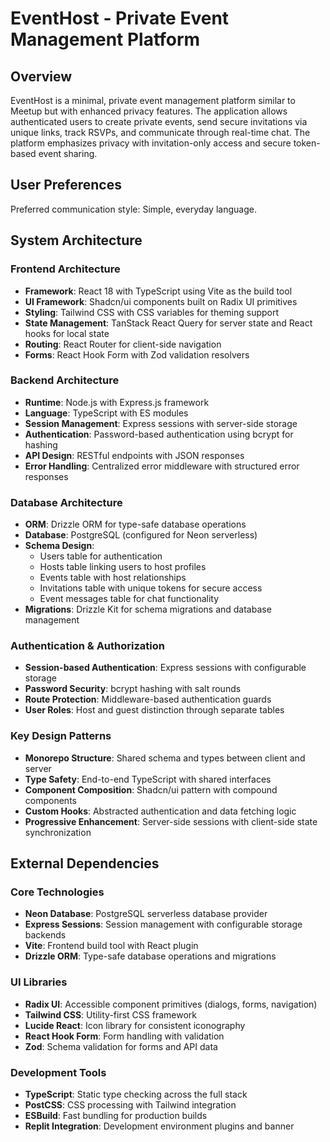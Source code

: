 # EventHost - Private Event Management Platform

## Overview

EventHost is a minimal, private event management platform similar to Meetup but with enhanced privacy features. The application allows authenticated users to create private events, send secure invitations via unique links, track RSVPs, and communicate through real-time chat. The platform emphasizes privacy with invitation-only access and secure token-based event sharing.

## User Preferences

Preferred communication style: Simple, everyday language.

## System Architecture

### Frontend Architecture
- **Framework**: React 18 with TypeScript using Vite as the build tool
- **UI Framework**: Shadcn/ui components built on Radix UI primitives
- **Styling**: Tailwind CSS with CSS variables for theming support
- **State Management**: TanStack React Query for server state and React hooks for local state
- **Routing**: React Router for client-side navigation
- **Forms**: React Hook Form with Zod validation resolvers

### Backend Architecture
- **Runtime**: Node.js with Express.js framework
- **Language**: TypeScript with ES modules
- **Session Management**: Express sessions with server-side storage
- **Authentication**: Password-based authentication using bcrypt for hashing
- **API Design**: RESTful endpoints with JSON responses
- **Error Handling**: Centralized error middleware with structured error responses

### Database Architecture
- **ORM**: Drizzle ORM for type-safe database operations
- **Database**: PostgreSQL (configured for Neon serverless)
- **Schema Design**: 
  - Users table for authentication
  - Hosts table linking users to host profiles
  - Events table with host relationships
  - Invitations table with unique tokens for secure access
  - Event messages table for chat functionality
- **Migrations**: Drizzle Kit for schema migrations and database management

### Authentication & Authorization
- **Session-based Authentication**: Express sessions with configurable storage
- **Password Security**: bcrypt hashing with salt rounds
- **Route Protection**: Middleware-based authentication guards
- **User Roles**: Host and guest distinction through separate tables

### Key Design Patterns
- **Monorepo Structure**: Shared schema and types between client and server
- **Type Safety**: End-to-end TypeScript with shared interfaces
- **Component Composition**: Shadcn/ui pattern with compound components
- **Custom Hooks**: Abstracted authentication and data fetching logic
- **Progressive Enhancement**: Server-side sessions with client-side state synchronization

## External Dependencies

### Core Technologies
- **Neon Database**: PostgreSQL serverless database provider
- **Express Sessions**: Session management with configurable storage backends
- **Vite**: Frontend build tool with React plugin
- **Drizzle ORM**: Type-safe database operations and migrations

### UI Libraries
- **Radix UI**: Accessible component primitives (dialogs, forms, navigation)
- **Tailwind CSS**: Utility-first CSS framework
- **Lucide React**: Icon library for consistent iconography
- **React Hook Form**: Form handling with validation
- **Zod**: Schema validation for forms and API data

### Development Tools
- **TypeScript**: Static type checking across the full stack
- **PostCSS**: CSS processing with Tailwind integration
- **ESBuild**: Fast bundling for production builds
- **Replit Integration**: Development environment plugins and banner
